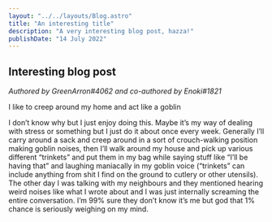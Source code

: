 ```yaml
---
layout: "../../layouts/Blog.astro"
title: "An interesting title"
description: "A very interesting blog post, hazza!"
publishDate: "14 July 2022"
---
```


## Interesting blog post

*Authored by GreenArron#4062 and co-authored by Enoki#1821*

I like to creep around my home and act like a goblin

I don’t know why but I just enjoy doing this. Maybe it’s my way of dealing with
stress or something but I just do it about once every week. Generally I’ll carry
around a sack and creep around in a sort of crouch-walking position making goblin
noises, then I’ll walk around my house and pick up various different “trinkets”
and put them in my bag while saying stuff like “I’ll be having that” and laughing
maniacally in my goblin voice (“trinkets” can include anything from shit I find
on the ground to cutlery or other utensils). The other day I was talking with my
neighbours and they mentioned hearing weird noises like what I wrote about and I
was just internally screaming the entire conversation. I’m 99% sure they don’t
know it’s me but god that 1% chance is seriously weighing on my mind.

